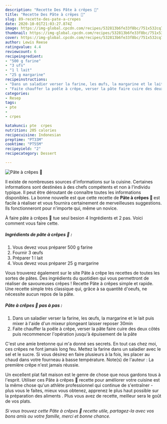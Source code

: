 ```yaml
---
description: "Recette Des Pâte à crêpes 🥞"
title: "Recette Des Pâte à crêpes 🥞"
slug: 89-recette-des-pate-a-crepes
date: 2020-10-01T21:03:27.874Z
image: https://img-global.cpcdn.com/recipes/532813b6fe33f8bc/751x532cq70/pate-a-crepes-🥞-photo-principale-de-la-recette.jpg
thumbnail: https://img-global.cpcdn.com/recipes/532813b6fe33f8bc/751x532cq70/pate-a-crepes-🥞-photo-principale-de-la-recette.jpg
cover: https://img-global.cpcdn.com/recipes/532813b6fe33f8bc/751x532cq70/pate-a-crepes-🥞-photo-principale-de-la-recette.jpg
author: Lewis Reese
ratingvalue: 4.4
reviewcount: 6
recipeingredient:
- "500 g farine"
- "3 ufs"
- "1 l lait"
- "25 g margarine"
recipeinstructions:
- "Dans un saladier verser la farine, les œufs, la margarine et le lait puis mixer à l&#39;aide d&#39;un mixeur plongeant laisser reposer 30min"
- "Faite chauffer la poêle à crêpe, verser la pâte faire cuire des deux côtés puis recommencer l&#39;opération jusqu&#39;à épuisement de la pâte"
categories:
- Resep
tags:
- pte
- 
- crpes

katakunci: pte  crpes 
nutrition: 205 calories
recipecuisine: Indonesian
preptime: "PT33M"
cooktime: "PT55M"
recipeyield: "2"
recipecategory: Dessert

---
```



![Pâte à crêpes 🥞](https://img-global.cpcdn.com/recipes/532813b6fe33f8bc/751x532cq70/pate-a-crepes-🥞-photo-principale-de-la-recette.jpg)

Il existe de nombreuses sources d'informations sur la cuisine. Certaines informations sont destinées à des chefs compétents et non à l'individu typique. Il peut être déroutant de connaître toutes les informations disponibles. La bonne nouvelle est que cette recette de <strong> Pâte à crêpes 🥞 </strong> est facile à réaliser et vous fournira certainement de merveilleuses suggestions. Ils fonctionneront pour n'importe qui, même un novice.

<!--inarticleads1-->

À faire pâte à crêpes 🥞 tue seul besion 4 Ingrédients et 2 pas. Voici comment vous faire cette.

##### Ingrédients de pâte à crêpes 🥞 :

1. Vous devez vous préparer 500 g farine
1. Fournir 3 œufs
1. Préparer 1 l lait
1. Vous devez vous préparer 25 g margarine


Vous trouverez également sur le site Pâte à crêpe les recettes de toutes les sortes de pâtes. Des ingrédients du quotidien qui vous permettront de réaliser de savoureuses crêpes ! Recette Pâte à crêpes simple et rapide. Une recette simple très classique qui, grâce à sa quantité d&#39;oeufs, ne nécessite aucun repos de la pâte. 

<!--inarticleads2-->

##### Pâte à crêpes 🥞 pas à pas :

1. Dans un saladier verser la farine, les œufs, la margarine et le lait puis mixer à l&#39;aide d&#39;un mixeur plongeant laisser reposer 30min
1. Faite chauffer la poêle à crêpe, verser la pâte faire cuire des deux côtés puis recommencer l&#39;opération jusqu&#39;à épuisement de la pâte


C&#39;est une amie bretonne qui m&#39;a donné ses secrets. En tout cas chez moi, ces crêpes ne font jamais long feu. Mettez la farine dans un saladier avec le sel et le sucre. Si vous désirez en faire plusieurs à la fois, les placer au chaud dans votre fourneau à basse température. Note(s) de l&#39;auteur : La première crêpe n&#39;est jamais réussie. 

<!--inarticleads1-->

<p>
Un excellent plat fait maison est le genre de chose que nous gardons tous à l'esprit. Utiliser ces Pâte à crêpes 🥞 recette pour améliorer votre cuisine est la même chose qu'un athlète professionnel qui continue de s'entraîner - plus vous le faites, mieux vous obtenez, apprenez le plus haut possible sur la préparation des aliments . Plus vous avez de recette, meilleur sera le goût de vos plats.
</p>

<p>
<i>Si vous trouvez cette Pâte à crêpes 🥞 recette utile, partagez-la avec vos bons amis ou votre famille, merci et bonne chance.</i>
</p>
